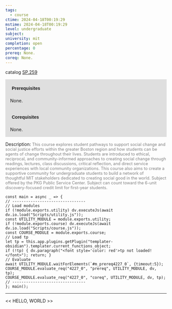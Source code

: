 ```yaml
---
tags:
  - course
ctime: 2024-04-18T00:19:29
mstime: 2024-04-18T00:19:29
level: undergraduate
subject: 
university: mit
completion: open
percentage: 0
prereq: None.
coreq: None.
---
```


catalog [SP.259](http://student.mit.edu/catalog/mSPa.html#SP.259)

<span style="display: block; padding: 15px; background-color: rgb(100, 100, 100, 0.2);"><font id="m_prereq4227_0" style="display: block; font-family: Arial, sans-serif; font-weight: bold; padding: 5px">Prerequisites</font><br><span id="prereq4227_0">None.</span></span>
<span style="display: block; padding: 15px; background-color: rgb(100, 100, 100, 0.2);"><font id="m_coreq4227_0" style="display: block; font-family: Arial, sans-serif; font-weight: bold; padding: 5px">Corequisites</font><br><span id="coreq4227_0">None.</span></span>

<font style="">Description:</font>
<font style="color: grey; font-size: 0.8rem;">This course explores student pathways to support social change and social justice efforts within the greater Boston region and how students can be agents of change throughout their lives. Students are introduced to ethical, reciprocal, and community-informed approaches to creating social change through readings, lectures, class discussions, critical reflection, and direct service experiences with local community organizations. This course also aims to create a supportive community for undergraduate students to build a network of thoughtful MIT stakeholders dedicated to creating social good in the world. Subject offered by the PKG Public Service Center. Subject can count toward the 6-unit discovery-focused credit limit for first-year students.</font>

```dataviewjs
const main = async _ => {
// --------------------------------
// Load modules
if (!module.exports.utility) dv.executeJs(await dv.io.load("Scripts/utility.js"));
const UTILITY_MODULE = module.exports.utility;
if (!module.exports.course) dv.executeJs(await dv.io.load("Scripts/course.js"));
const COURSE_MODULE = module.exports.course;
// Load tp
let tp = this.app.plugins.getPlugin("templater-obsidian").templater.current_functions_object;
if (!tp) { dv.paragraph("<font style='color: red'>tp not loaded!</font>"); return; }
// Evaluate
await UTILITY_MODULE.waitForElements(`#m_prereq4227_0`, {timeout:5});
COURSE_MODULE.evaluate_req("4227_0", "prereq", UTILITY_MODULE, dv, tp);
COURSE_MODULE.evaluate_req("4227_0", "coreq", UTILITY_MODULE, dv, tp);
// --------------------------------
}; main();
```

---

<< HELLO, WORLD >>
